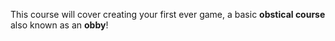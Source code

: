 This course will cover creating your first ever game, a basic **obstical course** also known as an **obby**!